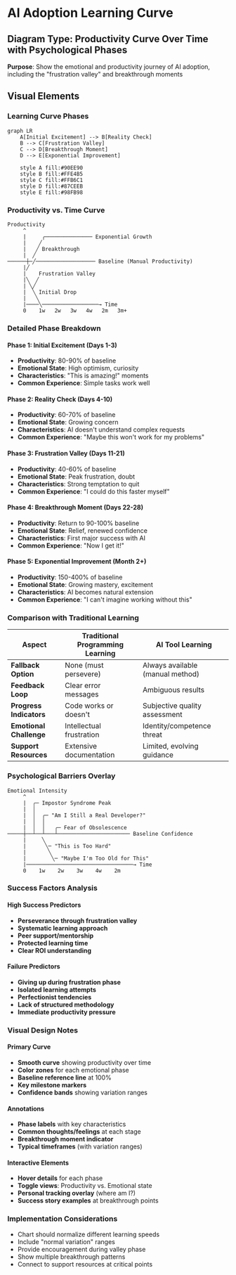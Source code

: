 # AI Adoption Learning Curve

## Diagram Type: Productivity Curve Over Time with Psychological Phases
**Purpose**: Show the emotional and productivity journey of AI adoption, including the "frustration valley" and breakthrough moments

## Visual Elements

### Learning Curve Phases

```mermaid
graph LR
    A[Initial Excitement] --> B[Reality Check]
    B --> C[Frustration Valley] 
    C --> D[Breakthrough Moment]
    D --> E[Exponential Improvement]
    
    style A fill:#90EE90
    style B fill:#FFE4B5  
    style C fill:#FFB6C1
    style D fill:#87CEEB
    style E fill:#98FB98
```

### Productivity vs. Time Curve

```
Productivity
     ^
     |     ╭─────────────── Exponential Growth
     |    ╱
     |   ╱ Breakthrough
     |  ╱  
──────┼─╱─────────────────── Baseline (Manual Productivity)
     |╱    
     |    Frustration Valley
     |╲  ╱
     | ╲╱ 
     |  ╲ Initial Drop
     |   ╲
     |────╲──────────────────→ Time
     0    1w   2w   3w   4w   2m   3m+
```

### Detailed Phase Breakdown

#### Phase 1: Initial Excitement (Days 1-3)
- **Productivity**: 80-90% of baseline
- **Emotional State**: High optimism, curiosity
- **Characteristics**: "This is amazing!" moments
- **Common Experience**: Simple tasks work well

#### Phase 2: Reality Check (Days 4-10)
- **Productivity**: 60-70% of baseline  
- **Emotional State**: Growing concern
- **Characteristics**: AI doesn't understand complex requests
- **Common Experience**: "Maybe this won't work for my problems"

#### Phase 3: Frustration Valley (Days 11-21)
- **Productivity**: 40-60% of baseline
- **Emotional State**: Peak frustration, doubt
- **Characteristics**: Strong temptation to quit
- **Common Experience**: "I could do this faster myself"

#### Phase 4: Breakthrough Moment (Days 22-28)
- **Productivity**: Return to 90-100% baseline
- **Emotional State**: Relief, renewed confidence
- **Characteristics**: First major success with AI
- **Common Experience**: "Now I get it!"

#### Phase 5: Exponential Improvement (Month 2+)
- **Productivity**: 150-400% of baseline
- **Emotional State**: Growing mastery, excitement
- **Characteristics**: AI becomes natural extension
- **Common Experience**: "I can't imagine working without this"

### Comparison with Traditional Learning

| Aspect | Traditional Programming Learning | AI Tool Learning |
|--------|--------------------------------|------------------|
| **Fallback Option** | None (must persevere) | Always available (manual method) |
| **Feedback Loop** | Clear error messages | Ambiguous results |
| **Progress Indicators** | Code works or doesn't | Subjective quality assessment |
| **Emotional Challenge** | Intellectual frustration | Identity/competence threat |
| **Support Resources** | Extensive documentation | Limited, evolving guidance |

### Psychological Barriers Overlay

```
Emotional Intensity
     ^
     |  ╭─ Impostor Syndrome Peak
     |  │
     |  │  ╭─ "Am I Still a Real Developer?"
     |  │  │
     |  │  │   ╭─ Fear of Obsolescence  
─────┼──┴──┴───┴─────────────────────── Baseline Confidence
     |     ╲
     |      ╲─ "This is Too Hard"
     |       ╲
     |        ╲─ "Maybe I'm Too Old for This"
     |──────────────────────────────────→ Time
     0    1w    2w    3w    4w    2m
```

### Success Factors Analysis

#### High Success Predictors
- **Perseverance through frustration valley**
- **Systematic learning approach** 
- **Peer support/mentorship**
- **Protected learning time**
- **Clear ROI understanding**

#### Failure Predictors
- **Giving up during frustration phase**
- **Isolated learning attempts**
- **Perfectionist tendencies** 
- **Lack of structured methodology**
- **Immediate productivity pressure**

### Visual Design Notes

#### Primary Curve
- **Smooth curve** showing productivity over time
- **Color zones** for each emotional phase
- **Baseline reference line** at 100%
- **Key milestone markers**
- **Confidence bands** showing variation ranges

#### Annotations
- **Phase labels** with key characteristics
- **Common thoughts/feelings** at each stage
- **Breakthrough moment indicator**
- **Typical timeframes** (with variation ranges)

#### Interactive Elements
- **Hover details** for each phase
- **Toggle views**: Productivity vs. Emotional state
- **Personal tracking overlay** (where am I?)
- **Success story examples** at breakthrough points

### Implementation Considerations
- Chart should normalize different learning speeds
- Include "normal variation" ranges 
- Provide encouragement during valley phase
- Show multiple breakthrough patterns
- Connect to support resources at critical points
